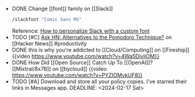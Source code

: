 - DONE Change [[font]] family on [[Slack]]
  ```bash
  /slackfont "Comic Sans MS"
  ```
  Reference: [How to personalize Slack with a custom font](https://9to5mac.com/2020/09/11/how-to-change-slack-fonts/)
- TODO [#C] [Ask HN: Alternatives to the Pomodoro Technique?](https://news.ycombinator.com/item?id=39348500) on [[Hacker News]] #productivity
- DONE this is why you're addicted to [[Cloud/Computing]] on [[Fireship]]
  {{video https://www.youtube.com/watch?v=4Wa5DivljOM}}
- DONE How Did [[Open Source]] Catch Up To [[OpenAI]]? [[Mixtral/8x7B]] on [[bycloud]]
  {{video https://www.youtube.com/watch?v=PYZIOMvkUF8}}
- TODO [#A] Download and store all your policy copies. I've starred their links in Messages app.
  DEADLINE: <2024-02-17 Sat>